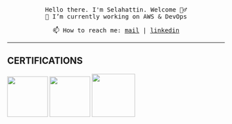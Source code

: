 <p align=center>
<samp>Hello there. I'm Selahattin. Welcome 🦸‍♂️ </a> <br> 🔭 I’m currently working on AWS & DevOps<br></samp>
<!-- <img src="https://github.com/Slhttnunlu/Slhttnunlu/blob/main/giphy.gif" width="350" /> -->
</p>

<p align=center><samp>📫 How to reach me: <a href="selahattinunlu@hotmail.com">mail</a> | <a href="https://www.linkedin.com/in/selahattin-unlu/" target="_blank">linkedin</a> </samp></p>

<hr>

## CERTIFICATIONS
<a href='https://www.credly.com/badges/9454c1fe-6110-4cc6-ad0b-fc7399320405'><img src='https://images.credly.com/size/340x340/images/0e284c3f-5164-4b21-8660-0d84737941bc/image.png' width='94' heigh='94'></a>
<a href='https://www.credly.com/badges/449115e8-7396-476a-8c14-098cf1e8027c'><img src='https://images.credly.com/size/340x340/images/f88d800c-5261-45c6-9515-0458e31c3e16/ckad_from_cncfsite.png' width='94' heigh='94'></a>
<a href='https://www.credly.com/badges/f3aecb44-f22b-47e6-b46a-684f2afc9c68'><img src='https://images.credly.com/size/340x340/images/8b8ed108-e77d-4396-ac59-2504583b9d54/cka_from_cncfsite__281_29.png' width='100' heigh='100'></a>
